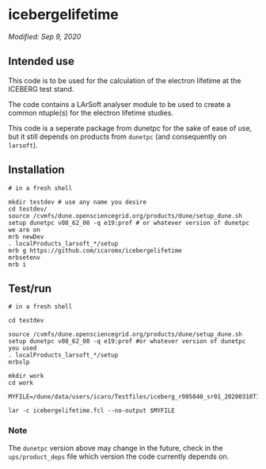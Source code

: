 # icebergelifetime
_Modified: Sep 9, 2020_

## Intended use

This code is to be used for the calculation of the electron lifetime at the ICEBERG test stand.

The code contains a LArSoft analyser module to be used to create a common ntuple(s) for the electron lifetime studies.

This code is a seperate package from dunetpc for the sake of ease of use, but it still depends on products from `dunetpc` (and consequently on `larsoft`).

## Installation
```
# in a fresh shell

mkdir testdev # use any name you desire
cd testdev/
source /cvmfs/dune.opensciencegrid.org/products/dune/setup_dune.sh
setup dunetpc v08_62_00 -q e19:prof # or whatever version of dunetpc we are on
mrb newDev
. localProducts_larsoft_*/setup
mrb g https://github.com/icaromx/icebergelifetime
mrbsetenv
mrb i
```

## Test/run

```
# in a fresh shell

cd testdev

source /cvmfs/dune.opensciencegrid.org/products/dune/setup_dune.sh
setup dunetpc v08_62_00 -q e19:prof #or whatever version of dunetpc you used
. localProducts_larsoft_*/setup
mrbslp

mkdir work
cd work

MYFILE=/dune/data/users/icaro/Testfiles/iceberg_r005040_sr01_20200310T102105_1_dl1_reco.root

lar -c icebergelifetime.fcl --no-output $MYFILE
```

### Note
The `dunetpc` version above may change in the future, check in the `ups/product_deps` file which version the code currently depends on.
